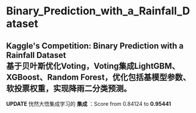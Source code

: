 # Binary_Prediction_with_a_Rainfall_Dataset
Kaggle's Competition: Binary Prediction with a Rainfall Dataset  
基于贝叶斯优化Voting，Voting集成LightGBM、XGBoost、Random Forest，优化包括基模型参数、软投票权重，实现降雨二分类预测。  
---
**UPDATE**
恍然大悟集成学习的 **集成** ：Score from 0.84124 to **0.95441**

